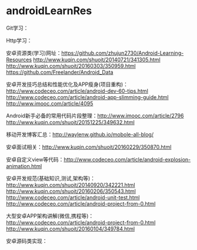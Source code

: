 # androidLearnRes
Git学习：

Http学习：

安卓资源类(学习)网址：https://github.com/zhujun2730/Android-Learning-Resources    http://www.kuqin.com/shuoit/20140721/341305.html
http://www.kuqin.com/shuoit/20160303/350959.html    https://github.com/Freelander/Android_Data

安卓开发技巧总结和性能优化及APP瘦身(项目重构)：http://www.codeceo.com/article/android-dev-60-tips.html   http://www.codeceo.com/article/android-app-slimming-guide.html  http://www.imooc.com/article/4095

Android新手必备的常用代码片段整理：http://www.imooc.com/article/2796    http://www.kuqin.com/shuoit/20151225/349632.html

移动开发博客汇总：http://waylenw.github.io/mobole-all-blog/

安卓面试相关：http://www.kuqin.com/shuoit/20160229/350870.html

安卓自定义view等代码：http://www.codeceo.com/article/android-explosion-animation.html

安卓开发规范(基础知识,测试,架构等)：http://www.kuqin.com/shuoit/20140920/342221.html    http://www.kuqin.com/shuoit/20160206/350543.html
http://www.codeceo.com/article/android-unit-test.html     http://www.codeceo.com/article/android-project-from-0.html

大型安卓APP架构讲解(微信,携程等)：http://www.codeceo.com/article/android-project-from-0.html    http://www.kuqin.com/shuoit/20160104/349784.html    

安卓源码类实现：
